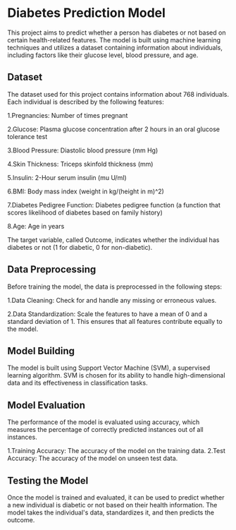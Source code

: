 # Diabetes Prediction Model

This project aims to predict whether a person has diabetes or not based on certain health-related features. The model is built using machine learning techniques and utilizes a dataset containing information about individuals, including factors like their glucose level, blood pressure, and age.


## Dataset

The dataset used for this project contains information about 768 individuals. Each individual is described by the following features:

1.Pregnancies: Number of times pregnant

2.Glucose: Plasma glucose concentration after 2 hours in an oral glucose tolerance test

3.Blood Pressure: Diastolic blood pressure (mm Hg)

4.Skin Thickness: Triceps skinfold thickness (mm)

5.Insulin: 2-Hour serum insulin (mu U/ml)

6.BMI: Body mass index (weight in kg/(height in m)^2)

7.Diabetes Pedigree Function: Diabetes pedigree function (a function that scores likelihood of diabetes based on family history)

8.Age: Age in years

The target variable, called Outcome, indicates whether the individual has diabetes or not (1 for diabetic, 0 for non-diabetic).

## Data Preprocessing

Before training the model, the data is preprocessed in the following steps:

1.Data Cleaning: Check for and handle any missing or erroneous values.

2.Data Standardization: Scale the features to have a mean of 0 and a standard deviation of 1. This ensures that all features contribute equally to the model.

## Model Building

The model is built using Support Vector Machine (SVM), a supervised learning algorithm. SVM is chosen for its ability to handle high-dimensional data and its effectiveness in classification tasks.

## Model Evaluation

The performance of the model is evaluated using accuracy, which measures the percentage of correctly predicted instances out of all instances.

1.Training Accuracy: The accuracy of the model on the training data.
2.Test Accuracy: The accuracy of the model on unseen test data.

## Testing the Model

Once the model is trained and evaluated, it can be used to predict whether a new individual is diabetic or not based on their health information. The model takes the individual's data, standardizes it, and then predicts the outcome.